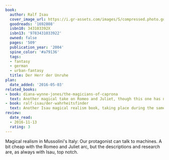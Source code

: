 ```yaml
---
book:
  author: Ralf Isau
  cover_image_url: https://i.gr-assets.com/images/S/compressed.photo.goodreads.com/books/1186999445l/1692808._SY475_.jpg
  goodreads: '1692808'
  isbn10: 343103392X
  isbn13: '9783431033922'
  owned: false
  pages: '509'
  publication_year: '2004'
  spine_color: '#a79136'
  tags:
  - fantasy
  - german
  - urban-fantasy
  title: Der Herr der Unruhe
plan:
  date_added: '2016-05-03'
related_books:
- book: diana-wynne-jones/the-magicians-of-caprona
  text: Another magical take on Romeo and Juliet, though this one has no pesky realism.
- book: ralf-isau/der-wahrheitsfinder
  text: Another Isau magical realism book, taking place during the same time.
review:
  date_read:
  - 2016-11-13
  rating: 3
---
```


Magical realism in Mussolini's Italy: Our protagonist can talk to machines. A bit cheap with the Romeo and Juliet arc,
but the descriptions and research are, as always with Isau, top notch.
